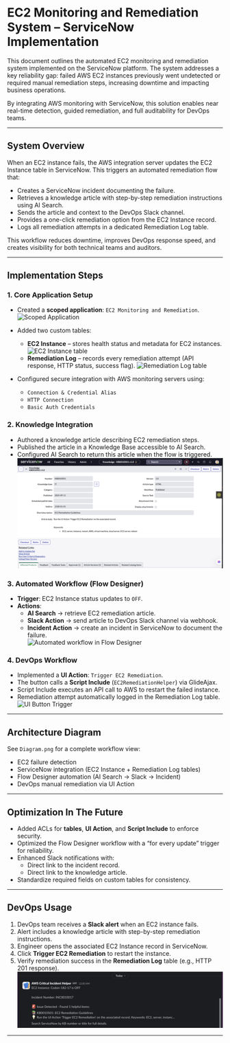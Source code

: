 # EC2 Monitoring and Remediation System – ServiceNow Implementation

This document outlines the automated EC2 monitoring and remediation system implemented on the ServiceNow platform. The system addresses a key reliability gap: failed AWS EC2 instances previously went undetected or required manual remediation steps, increasing downtime and impacting business operations.  

By integrating AWS monitoring with ServiceNow, this solution enables near real-time detection, guided remediation, and full auditability for DevOps teams.  

---

## System Overview

When an EC2 instance fails, the AWS integration server updates the EC2 Instance table in ServiceNow. This triggers an automated remediation flow that:  

- Creates a ServiceNow incident documenting the failure.  
- Retrieves a knowledge article with step-by-step remediation instructions using AI Search.  
- Sends the article and context to the DevOps Slack channel.  
- Provides a one-click remediation option from the EC2 Instance record.  
- Logs all remediation attempts in a dedicated Remediation Log table.

This workflow reduces downtime, improves DevOps response speed, and creates visibility for both technical teams and auditors.  

---

## Implementation Steps

### 1. Core Application Setup
- Created a **scoped application**: `EC2 Monitoring and Remediation`.
![Scoped Application](https://github.com/bcjumpman/ec2-remediation-system/tree/main/images#:~:text=EC2%20Application%20Creation.png)

- Added two custom tables:  
  - **EC2 Instance** – stores health status and metadata for EC2 instances.
![EC2 Instance table](https://github.com/bcjumpman/ec2-remediation-system/tree/main/images#:~:text=9%20minutes%20ago-,EC2Table.png)
  - **Remediation Log** – records every remediation attempt (API response, HTTP status, success flag).
![Remediation Log table](https://github.com/bcjumpman/ec2-remediation-system/tree/main/images#:~:text=RemediationLogTable.png)
- Configured secure integration with AWS monitoring servers using:  
  - `Connection & Credential Alias`  
  - `HTTP Connection`  
  - `Basic Auth Credentials`  

### 2. Knowledge Integration
- Authored a knowledge article describing EC2 remediation steps.  
- Published the article in a Knowledge Base accessible to AI Search.  
- Configured AI Search to return this article when the flow is triggered.
![Knowledge Article](https://github.com/bcjumpman/ec2-remediation-system/blob/main/images/Knowledge%20Base.png)

### 3. Automated Workflow (Flow Designer)
- **Trigger**: EC2 Instance status updates to `OFF`.
- **Actions**:  
  - **AI Search** → retrieve EC2 remediation article.  
  - **Slack Action** → send article to DevOps Slack channel via webhook.  
  - **Incident Action** → create an incident in ServiceNow to document the failure.  
![Automated workflow in Flow Designer](https://github.com/bcjumpman/ec2-remediation-system/tree/main/images#:~:text=Flow%20Designer%20Actions.png)

### 4. DevOps Workflow
- Implemented a **UI Action**: `Trigger EC2 Remediation`.  
- The button calls a **Script Include** (`EC2RemediationHelper`) via GlideAjax.  
- Script Include executes an API call to AWS to restart the failed instance.  
- Remediation attempt automatically logged in the Remediation Log table.  
![UI Button Trigger](https://github.com/bcjumpman/ec2-remediation-system/tree/main/images#:~:text=EC2%20Trigger%20Button.png)

---

## Architecture Diagram

See `Diagram.png` for a complete workflow view:  
- EC2 failure detection  
- ServiceNow integration (EC2 Instance + Remediation Log tables)  
- Flow Designer automation (AI Search → Slack → Incident)  
- DevOps manual remediation via UI Action


---

## Optimization In The Future

- Added ACLs for **tables**, **UI Action**, and **Script Include** to enforce security.  
- Optimized the Flow Designer workflow with a “for every update” trigger for reliability.  
- Enhanced Slack notifications with:  
  - Direct link to the incident record.  
  - Direct link to the knowledge article.  
- Standardize required fields on custom tables for consistency.  

---

## DevOps Usage

1. DevOps team receives a **Slack alert** when an EC2 instance fails.  
2. Alert includes a knowledge article with step-by-step remediation instructions.  
3. Engineer opens the associated EC2 Instance record in ServiceNow.  
4. Click **Trigger EC2 Remediation** to restart the instance.  
5. Verify remediation success in the **Remediation Log** table (e.g., HTTP 201 response).  
![Slack Notification](https://github.com/bcjumpman/ec2-remediation-system/blob/main/images/Slack%20Notification.png)

---
